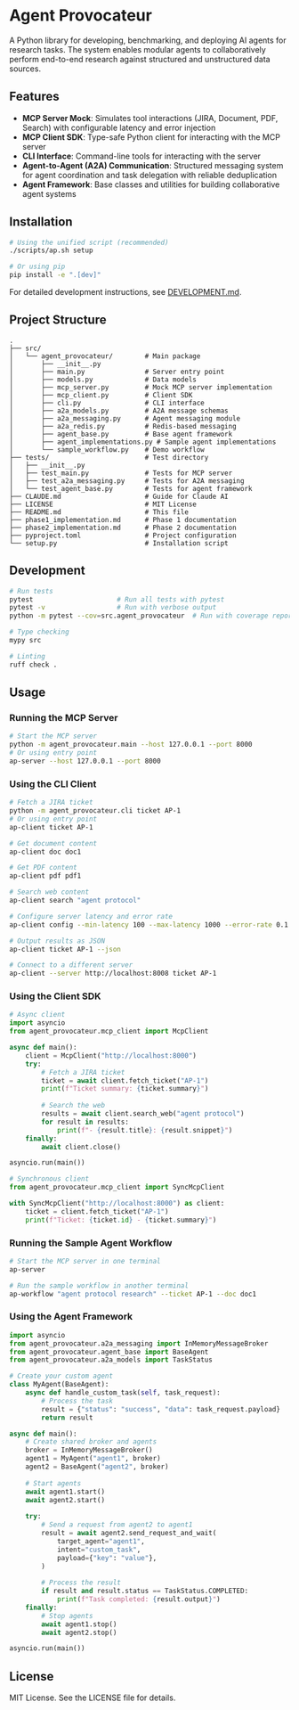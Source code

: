 # Agent Provocateur

A Python library for developing, benchmarking, and deploying AI agents for research tasks. The system enables modular agents to collaboratively perform end-to-end research against structured and unstructured data sources.

## Features

- **MCP Server Mock**: Simulates tool interactions (JIRA, Document, PDF, Search) with configurable latency and error injection
- **MCP Client SDK**: Type-safe Python client for interacting with the MCP server
- **CLI Interface**: Command-line tools for interacting with the server
- **Agent-to-Agent (A2A) Communication**: Structured messaging system for agent coordination and task delegation with reliable deduplication
- **Agent Framework**: Base classes and utilities for building collaborative agent systems

## Installation

```bash
# Using the unified script (recommended)
./scripts/ap.sh setup

# Or using pip
pip install -e ".[dev]"
```

For detailed development instructions, see [DEVELOPMENT.md](DEVELOPMENT.md).

## Project Structure

```
.
├── src/
│   └── agent_provocateur/        # Main package
│       ├── __init__.py
│       ├── main.py               # Server entry point
│       ├── models.py             # Data models
│       ├── mcp_server.py         # Mock MCP server implementation
│       ├── mcp_client.py         # Client SDK
│       ├── cli.py                # CLI interface
│       ├── a2a_models.py         # A2A message schemas
│       ├── a2a_messaging.py      # Agent messaging module
│       ├── a2a_redis.py          # Redis-based messaging
│       ├── agent_base.py         # Base agent framework
│       ├── agent_implementations.py # Sample agent implementations
│       └── sample_workflow.py    # Demo workflow
├── tests/                        # Test directory
│   ├── __init__.py
│   ├── test_main.py              # Tests for MCP server
│   ├── test_a2a_messaging.py     # Tests for A2A messaging
│   └── test_agent_base.py        # Tests for agent framework
├── CLAUDE.md                     # Guide for Claude AI
├── LICENSE                       # MIT License
├── README.md                     # This file
├── phase1_implementation.md      # Phase 1 documentation
├── phase2_implementation.md      # Phase 2 documentation
├── pyproject.toml                # Project configuration
└── setup.py                      # Installation script
```

## Development

```bash
# Run tests
pytest                     # Run all tests with pytest
pytest -v                  # Run with verbose output
python -m pytest --cov=src.agent_provocateur  # Run with coverage report

# Type checking
mypy src

# Linting
ruff check .
```

## Usage

### Running the MCP Server

```bash
# Start the MCP server
python -m agent_provocateur.main --host 127.0.0.1 --port 8000
# Or using entry point
ap-server --host 127.0.0.1 --port 8000
```

### Using the CLI Client

```bash
# Fetch a JIRA ticket
python -m agent_provocateur.cli ticket AP-1
# Or using entry point
ap-client ticket AP-1

# Get document content
ap-client doc doc1

# Get PDF content
ap-client pdf pdf1

# Search web content
ap-client search "agent protocol"

# Configure server latency and error rate
ap-client config --min-latency 100 --max-latency 1000 --error-rate 0.1

# Output results as JSON
ap-client ticket AP-1 --json

# Connect to a different server
ap-client --server http://localhost:8008 ticket AP-1
```

### Using the Client SDK

```python
# Async client
import asyncio
from agent_provocateur.mcp_client import McpClient

async def main():
    client = McpClient("http://localhost:8000")
    try:
        # Fetch a JIRA ticket
        ticket = await client.fetch_ticket("AP-1")
        print(f"Ticket summary: {ticket.summary}")
        
        # Search the web
        results = await client.search_web("agent protocol")
        for result in results:
            print(f"- {result.title}: {result.snippet}")
    finally:
        await client.close()

asyncio.run(main())

# Synchronous client
from agent_provocateur.mcp_client import SyncMcpClient

with SyncMcpClient("http://localhost:8000") as client:
    ticket = client.fetch_ticket("AP-1")
    print(f"Ticket: {ticket.id} - {ticket.summary}")
```

### Running the Sample Agent Workflow

```bash
# Start the MCP server in one terminal
ap-server

# Run the sample workflow in another terminal
ap-workflow "agent protocol research" --ticket AP-1 --doc doc1
```

### Using the Agent Framework

```python
import asyncio
from agent_provocateur.a2a_messaging import InMemoryMessageBroker
from agent_provocateur.agent_base import BaseAgent
from agent_provocateur.a2a_models import TaskStatus

# Create your custom agent
class MyAgent(BaseAgent):
    async def handle_custom_task(self, task_request):
        # Process the task
        result = {"status": "success", "data": task_request.payload}
        return result

async def main():
    # Create shared broker and agents
    broker = InMemoryMessageBroker()
    agent1 = MyAgent("agent1", broker)
    agent2 = BaseAgent("agent2", broker)
    
    # Start agents
    await agent1.start()
    await agent2.start()
    
    try:
        # Send a request from agent2 to agent1
        result = await agent2.send_request_and_wait(
            target_agent="agent1",
            intent="custom_task",
            payload={"key": "value"},
        )
        
        # Process the result
        if result and result.status == TaskStatus.COMPLETED:
            print(f"Task completed: {result.output}")
    finally:
        # Stop agents
        await agent1.stop()
        await agent2.stop()

asyncio.run(main())
```

## License

MIT License. See the LICENSE file for details.
